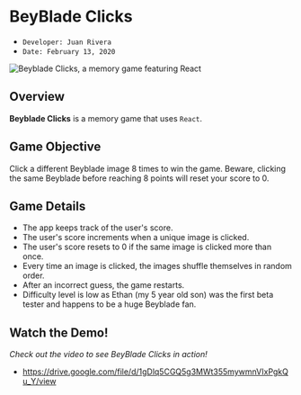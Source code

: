 # BeyBlade Clicks 
- ```Developer: Juan Rivera```
- ```Date: February 13, 2020```

![Beyblade Clicks, a memory game featuring React](/public/images/app-screenshot.PNG)

## Overview
**Beyblade Clicks** is a memory game that uses ```React```.  

## Game Objective
Click a different Beyblade image 8 times to win the game.  Beware, clicking the same Beyblade before reaching 8 points will reset your score to 0.  

## Game Details
* The app keeps track of the user's score. 
* The user's score increments when a unique image is clicked. 
* The user's score resets to 0 if the same image is clicked more than once.
* Every time an image is clicked, the images shuffle themselves in random order.
* After an incorrect guess, the game restarts.  
* Difficulty level is low as Ethan (my 5 year old son) was the first beta tester and happens to be a huge Beyblade fan.  

## Watch the Demo!
*Check out the video to see BeyBlade Clicks in action!*
* https://drive.google.com/file/d/1gDlq5CGQ5g3MWt355mywmnVIxPgkQu_Y/view

